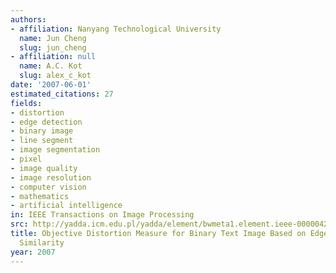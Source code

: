 ```yaml
---
authors:
- affiliation: Nanyang Technological University
  name: Jun Cheng
  slug: jun_cheng
- affiliation: null
  name: A.C. Kot
  slug: alex_c_kot
date: '2007-06-01'
estimated_citations: 27
fields:
- distortion
- edge detection
- binary image
- line segment
- image segmentation
- pixel
- image quality
- image resolution
- computer vision
- mathematics
- artificial intelligence
in: IEEE Transactions on Image Processing
src: http://yadda.icm.edu.pl/yadda/element/bwmeta1.element.ieee-000004200752
title: Objective Distortion Measure for Binary Text Image Based on Edge Line Segment
  Similarity
year: 2007
---
```

